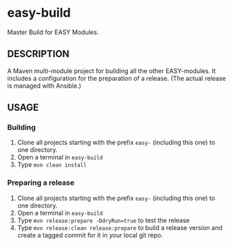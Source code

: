 easy-build
==========

Master Build for EASY Modules. 


DESCRIPTION
-----------

A Maven multi-module project for building all the other EASY-modules. It includes a configuration for the preparation
of a release. (The actual release is managed with Ansible.)


USAGE
-----

### Building

1. Clone all projects starting with the prefix `easy-` (including this one) to one directory.
2. Open a terminal in `easy-build` 
3. Type `mvn clean install`


### Preparing a release

1. Clone all projects starting with the prefix `easy-` (including this one) to one directory.
2. Open a terminal in `easy-build` 
3. Type `mvn release:prepare -DdryRun=true` to test the release
4. Type `mvn release:clean release:prepare` to build a release version and create a tagged commit for it in your local
   git repo.
